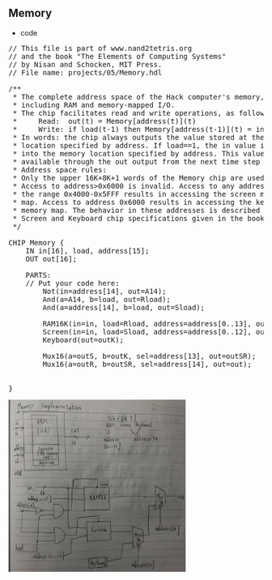 ## Memory

* code
<pre>
// This file is part of www.nand2tetris.org
// and the book "The Elements of Computing Systems"
// by Nisan and Schocken, MIT Press.
// File name: projects/05/Memory.hdl

/**
 * The complete address space of the Hack computer's memory,
 * including RAM and memory-mapped I/O. 
 * The chip facilitates read and write operations, as follows:
 *     Read:  out(t) = Memory[address(t)](t)
 *     Write: if load(t-1) then Memory[address(t-1)](t) = in(t-1)
 * In words: the chip always outputs the value stored at the memory 
 * location specified by address. If load==1, the in value is loaded 
 * into the memory location specified by address. This value becomes 
 * available through the out output from the next time step onward.
 * Address space rules:
 * Only the upper 16K+8K+1 words of the Memory chip are used. 
 * Access to address>0x6000 is invalid. Access to any address in 
 * the range 0x4000-0x5FFF results in accessing the screen memory 
 * map. Access to address 0x6000 results in accessing the keyboard 
 * memory map. The behavior in these addresses is described in the 
 * Screen and Keyboard chip specifications given in the book.
 */

CHIP Memory {
    IN in[16], load, address[15];
    OUT out[16];

    PARTS:
    // Put your code here:
        Not(in=address[14], out=A14);       
		And(a=A14, b=load, out=Rload);
		And(a=address[14], b=load, out=Sload);
		
		RAM16K(in=in, load=Rload, address=address[0..13], out=outR);
		Screen(in=in, load=Sload, address=address[0..12], out=outS);
		Keyboard(out=outK);
		
        Mux16(a=outS, b=outK, sel=address[13], out=outSR);
		Mux16(a=outR, b=outSR, sel=address[14], out=out);
		

}
</pre>

<img  src = "./memory.jpg" heigh = "350px" width = "350">

